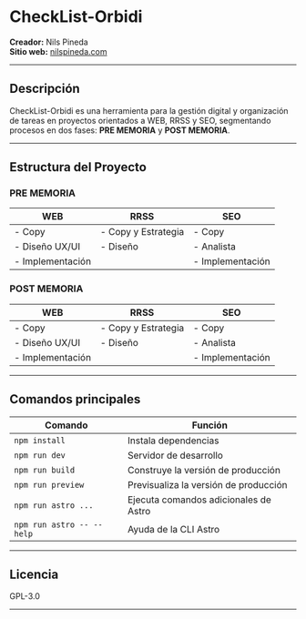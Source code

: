# CheckList-Orbidi

**Creador:** Nils Pineda  
**Sitio web:** [nilspineda.com](https://nilspineda.com)

---

## Descripción

CheckList-Orbidi es una herramienta para la gestión digital y organización de tareas en proyectos orientados a WEB, RRSS y SEO, segmentando procesos en dos fases: **PRE MEMORIA** y **POST MEMORIA**.

---

## Estructura del Proyecto

### PRE MEMORIA

| WEB                | RRSS                   | SEO                |
|--------------------|-----------------------|--------------------|
| - Copy             | - Copy y Estrategia   | - Copy             |
| - Diseño UX/UI     | - Diseño              | - Analista         |
| - Implementación   |                       | - Implementación   |

### POST MEMORIA

| WEB                | RRSS                   | SEO                |
|--------------------|-----------------------|--------------------|
| - Copy             | - Copy y Estrategia   | - Copy             |
| - Diseño UX/UI     | - Diseño              | - Analista         |
| - Implementación   |                       | - Implementación   |

---

## Comandos principales

| Comando                  | Función                                     |
|--------------------------|---------------------------------------------|
| `npm install`            | Instala dependencias                        |
| `npm run dev`            | Servidor de desarrollo                      |
| `npm run build`          | Construye la versión de producción          |
| `npm run preview`        | Previsualiza la versión de producción       |
| `npm run astro ...`      | Ejecuta comandos adicionales de Astro       |
| `npm run astro -- --help`| Ayuda de la CLI Astro                      |

---

## Licencia

GPL-3.0

---